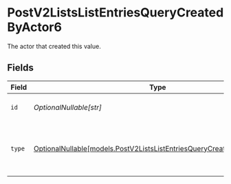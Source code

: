 # PostV2ListsListEntriesQueryCreatedByActor6

The actor that created this value.


## Fields

| Field                                                                                                                                  | Type                                                                                                                                   | Required                                                                                                                               | Description                                                                                                                            |
| -------------------------------------------------------------------------------------------------------------------------------------- | -------------------------------------------------------------------------------------------------------------------------------------- | -------------------------------------------------------------------------------------------------------------------------------------- | -------------------------------------------------------------------------------------------------------------------------------------- |
| `id`                                                                                                                                   | *OptionalNullable[str]*                                                                                                                | :heavy_minus_sign:                                                                                                                     | An ID to identify the actor.                                                                                                           |
| `type`                                                                                                                                 | [OptionalNullable[models.PostV2ListsListEntriesQueryCreatedByActorType6]](../models/postv2listslistentriesquerycreatedbyactortype6.md) | :heavy_minus_sign:                                                                                                                     | The type of actor. [Read more information on actor types here](/docs/actors).                                                          |